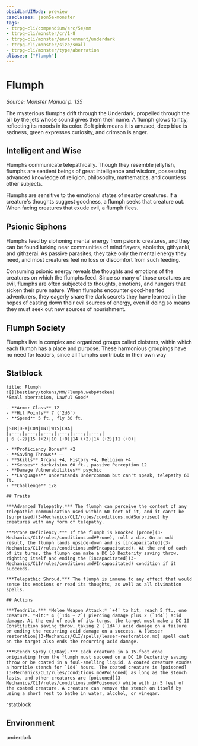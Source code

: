 ```yaml
---
obsidianUIMode: preview
cssclasses: json5e-monster
tags:
- ttrpg-cli/compendium/src/5e/mm
- ttrpg-cli/monster/cr/1-8
- ttrpg-cli/monster/environment/underdark
- ttrpg-cli/monster/size/small
- ttrpg-cli/monster/type/aberration
aliases: ["Flumph"]
---
```

# Flumph
*Source: Monster Manual p. 135*  

The mysterious flumphs drift through the Underdark, propelled through the air by the jets whose sound gives them their name. A flumph glows faintly, reflecting its moods in its color. Soft pink means it is amused, deep blue is sadness, green expresses curiosity, and crimson is anger.

## Intelligent and Wise

Flumphs communicate telepathically. Though they resemble jellyfish, flumphs are sentient beings of great intelligence and wisdom, possessing advanced knowledge of religion, philosophy, mathematics, and countless other subjects.

Flumphs are sensitive to the emotional states of nearby creatures. If a creature's thoughts suggest goodness, a flumph seeks that creature out. When facing creatures that exude evil, a flumph flees.

## Psionic Siphons

Flumphs feed by siphoning mental energy from psionic creatures, and they can be found lurking near communities of mind flayers, aboleths, githyanki, and githzerai. As passive parasites, they take only the mental energy they need, and most creatures feel no loss or discomfort from such feeding.

Consuming psionic energy reveals the thoughts and emotions of the creatures on which the flumphs feed. Since so many of those creatures are evil, flumphs are often subjected to thoughts, emotions, and hungers that sicken their pure nature. When flumphs encounter good-hearted adventurers, they eagerly share the dark secrets they have learned in the hopes of casting down their evil sources of energy, even if doing so means they must seek out new sources of nourishment.

## Flumph Society

Flumphs live in complex and organized groups called cloisters, within which each flumph has a place and purpose. These harmonious groupings have no need for leaders, since all flumphs contribute in their own way

## Statblock

```ad-statblock
title: Flumph
![](bestiary/tokens/MM/Flumph.webp#token)
*Small aberration, Lawful Good*

- **Armor Class** 12
- **Hit Points** 7 (`2d6`)
- **Speed** 5 ft., fly 30 ft.

|STR|DEX|CON|INT|WIS|CHA|
|:---:|:---:|:---:|:---:|:---:|:---:|
| 6 (-2)|15 (+2)|10 (+0)|14 (+2)|14 (+2)|11 (+0)|

- **Proficiency Bonus** +2
- **Saving Throws** ⏤
- **Skills** Arcana +4, History +4, Religion +4
- **Senses** darkvision 60 ft., passive Perception 12
- **Damage Vulnerabilities** psychic
- **Languages** understands Undercommon but can't speak, telepathy 60 ft.
- **Challenge** 1/8

## Traits

***Advanced Telepathy.*** The flumph can perceive the content of any telepathic communication used within 60 feet of it, and it can't be [surprised](3-Mechanics/CLI/rules/conditions.md#Surprised) by creatures with any form of telepathy.

***Prone Deficiency.*** If the flumph is knocked [prone](3-Mechanics/CLI/rules/conditions.md#Prone), roll a die. On an odd result, the flumph lands upside-down and is [incapacitated](3-Mechanics/CLI/rules/conditions.md#Incapacitated). At the end of each of its turns, the flumph can make a DC 10 Dexterity saving throw, righting itself and ending the [incapacitated](3-Mechanics/CLI/rules/conditions.md#Incapacitated) condition if it succeeds.

***Telepathic Shroud.*** The flumph is immune to any effect that would sense its emotions or read its thoughts, as well as all divination spells.

## Actions

***Tendrils.*** *Melee Weapon Attack:* `+4` to hit, reach 5 ft., one creature. *Hit:* 4 (`1d4 + 2`) piercing damage plus 2 (`1d4`) acid damage. At the end of each of its turns, the target must make a DC 10 Constitution saving throw, taking 2 (`1d4`) acid damage on a failure or ending the recurring acid damage on a success. A [lesser restoration](3-Mechanics/CLI/spells/lesser-restoration.md) spell cast on the target also ends the recurring acid damage.

***Stench Spray (1/Day).*** Each creature in a 15-foot cone originating from the flumph must succeed on a DC 10 Dexterity saving throw or be coated in a foul-smelling liquid. A coated creature exudes a horrible stench for `1d4` hours. The coated creature is [poisoned](3-Mechanics/CLI/rules/conditions.md#Poisoned) as long as the stench lasts, and other creatures are [poisoned](3-Mechanics/CLI/rules/conditions.md#Poisoned) while with in 5 feet of the coated creature. A creature can remove the stench on itself by using a short rest to bathe in water, alcohol, or vinegar.
```
^statblock

## Environment

underdark